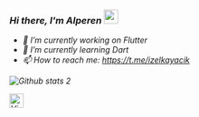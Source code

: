 ### <I>Hi there, I'm Alperen <a href="https://www.gautamkrishnar.com/"><img src="https://media.giphy.com/media/hvRJCLFzcasrR4ia7z/giphy.gif" width="25px"></a><I>


- 🔭 I’m currently working on Flutter
- 🌱 I’m currently learning Dart
- 📫 How to reach me: https://t.me/izelkayacik


![Github stats 2](https://github-readme-stats.vercel.app/api?username=AlperenKuru&show_icons=true&theme=blue)


<img alt="ViewCount" height="25" src="https://views.whatilearened.today/views/github/alperenkuru/alperenkuru.svg" />
